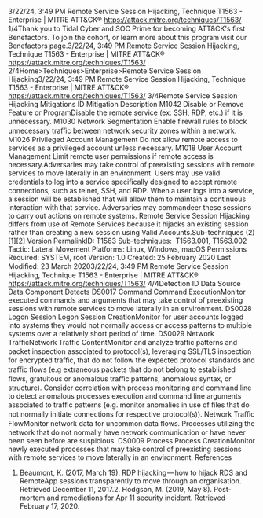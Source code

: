 3/22/24, 3:49 PM Remote Service Session Hijacking, Technique T1563 - Enterprise | MITRE ATT&CK®
https://attack.mitre.org/techniques/T1563/ 1/4Thank you to Tidal Cyber and SOC Prime for becoming ATT&CK's ﬁrst Benefactors. To join the cohort, or learn more about this program visit our
Benefactors page.3/22/24, 3:49 PM Remote Service Session Hijacking, Technique T1563 - Enterprise | MITRE ATT&CK®
https://attack.mitre.org/techniques/T1563/ 2/4Home>Techniques>Enterprise>Remote Service Session Hijacking3/22/24, 3:49 PM Remote Service Session Hijacking, Technique T1563 - Enterprise | MITRE ATT&CK®
https://attack.mitre.org/techniques/T1563/ 3/4Remote Service Session Hijacking
Mitigations
ID Mitigation Description
M1042 Disable or Remove Feature or
ProgramDisable the remote service (ex: SSH, RDP, etc.) if it is unnecessary.
M1030 Network Segmentation Enable ﬁrewall rules to block unnecessary traﬃc between network security zones
within a network.
M1026 Privileged Account Management Do not allow remote access to services as a privileged account unless necessary.
M1018 User Account Management Limit remote user permissions if remote access is necessary.Adversaries may take control of preexisting sessions with remote services to move laterally in an environment. Users may use valid
credentials to log into a service speciﬁcally designed to accept remote connections, such as telnet, SSH, and RDP. When a user logs into a
service, a session will be established that will allow them to maintain a continuous interaction with that service.
Adversaries may commandeer these sessions to carry out actions on remote systems. Remote Service Session Hijacking differs from use of
Remote Services because it hijacks an existing session rather than creating a new session using Valid Accounts.Sub-techniques (2)
[1][2]
Version PermalinkID: T1563
Sub-techniques:  T1563.001, T1563.002
 
Tactic: Lateral Movement
 
Platforms: Linux, Windows, macOS
 
Permissions Required: SYSTEM, root
Version: 1.0
Created: 25 February 2020
Last Modiﬁed: 23 March 20203/22/24, 3:49 PM Remote Service Session Hijacking, Technique T1563 - Enterprise | MITRE ATT&CK®
https://attack.mitre.org/techniques/T1563/ 4/4Detection
ID Data Source Data Component Detects
DS0017 Command Command
ExecutionMonitor executed commands and arguments that may take control of preexisting
sessions with remote services to move laterally in an environment.
DS0028 Logon Session Logon Session
CreationMonitor for user accounts logged into systems they would not normally access or access
patterns to multiple systems over a relatively short period of time.
DS0029 Network TraﬃcNetwork Traﬃc
ContentMonitor and analyze traﬃc patterns and packet inspection associated to protocol(s),
leveraging SSL/TLS inspection for encrypted traﬃc, that do not follow the expected
protocol standards and traﬃc ﬂows (e.g extraneous packets that do not belong to
established ﬂows, gratuitous or anomalous traﬃc patterns, anomalous syntax, or
structure). Consider correlation with process monitoring and command line to detect
anomalous processes execution and command line arguments associated to traﬃc
patterns (e.g. monitor anomalies in use of ﬁles that do not normally initiate connections
for respective protocol(s)).
Network Traﬃc
FlowMonitor network data for uncommon data ﬂows. Processes utilizing the network that do
not normally have network communication or have never been seen before are
suspicious.
DS0009 Process Process
CreationMonitor newly executed processes that may take control of preexisting sessions with
remote services to move laterally in an environment.
References
1. Beaumont, K. (2017, March 19). RDP hijacking — how to hijack
RDS and RemoteApp sessions transparently to move through
an organisation. Retrieved December 11, 2017.2. Hodgson, M. (2019, May 8). Post-mortem and remediations
for Apr 11 security incident. Retrieved February 17, 2020.